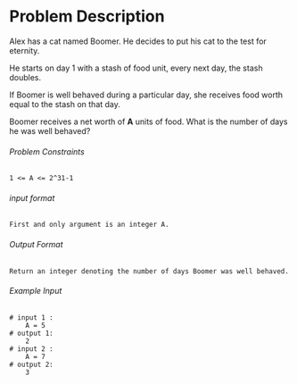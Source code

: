# Problem Description

Alex has a cat named Boomer. He decides to put his cat to the test for eternity.

He starts on day 1 with a stash of food unit, every next day, the stash doubles.

If Boomer is well behaved during a particular day, she receives food worth equal to the stash on that day.

Boomer receives a net worth of **A** units of food. What is the number of days he was well behaved?

###### Problem Constraints

```
1 <= A <= 2^31-1
```

###### input format

``` 
First and only argument is an integer A.
```

###### Output Format

```
Return an integer denoting the number of days Boomer was well behaved.
```

###### Example Input

```
# input 1 : 
    A = 5
# output 1: 
    2
# input 2 : 
    A = 7
# output 2: 
    3
```
